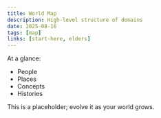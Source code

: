 ```yaml
---
title: World Map
description: High-level structure of domains
date: 2025-08-16
tags: [map]
links: [start-here, elders]
---
```

At a glance:

- People
- Places
- Concepts
- Histories

This is a placeholder; evolve it as your world grows.
